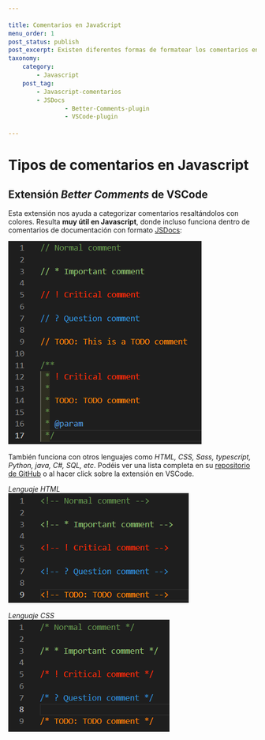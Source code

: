 ```yaml
---

title: Comentarios en JavaScript
menu_order: 1
post_status: publish
post_excerpt: Existen diferentes formas de formatear los comentarios en JavaScript. En este post te explico algunos.
taxonomy:
    category:
        - Javascript
    post_tag:
        - Javascript-comentarios
        - JSDocs
				- Better-Comments-plugin
				- VSCode-plugin

---
```



# Tipos de comentarios en Javascript


## Extensión _Better Comments_ de VSCode

Esta extensión nos ayuda a categorizar comentarios resaltándolos con colores. Resulta __muy útil en Javascript__, donde incluso funciona dentro de comentarios de documentación con formato [JSDocs](https://jsdoc.app/):

![better-comments-js](/_images/better-comments-js.png)

También funciona con otros lenguajes como _HTML, CSS, Sass, typescript, Python, java, C#, SQL, etc_. Podéis ver una lista completa en su [repositorio de GitHub](https://github.com/aaron-bond/better-comments) o al hacer click sobre la extensión en VSCode.

_Lenguaje HTML_  
![better-comments-html](/_images/better-comments-html.png)  

_Lenguaje CSS_  
![better-comments-css](/_images/better-comments-css.png)  
